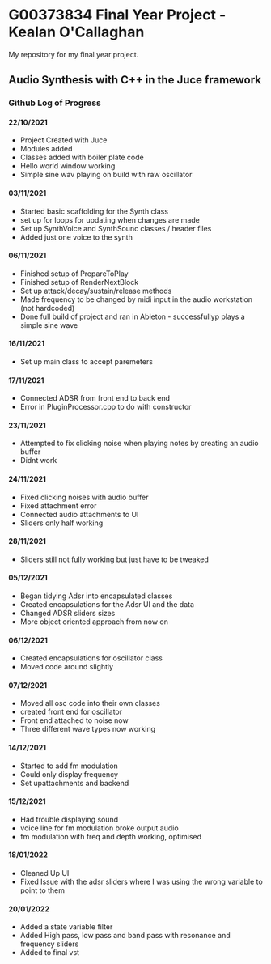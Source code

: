 # G00373834 Final Year Project - Kealan O'Callaghan
My repository for my final year project.

## Audio Synthesis with C++ in the Juce framework


### Github Log of Progress
#### 22/10/2021
* Project Created with Juce
* Modules added
* Classes added with boiler plate code
* Hello world window working
* Simple sine wav playing on build with raw oscillator

#### 03/11/2021
* Started basic scaffolding for the Synth class
* set up for loops for updating when changes are made
* Set up SynthVoice and SynthSounc classes / header files
* Added just one voice to the synth

#### 06/11/2021
* Finished setup of PrepareToPlay
* Finished setup of RenderNextBlock
* Set up attack/decay/sustain/release methods
* Made frequency to be changed by midi input in the audio workstation (not hardcoded)
* Done full build of project and ran in Ableton - successfullyp plays a simple sine wave

#### 16/11/2021
* Set up main class to accept paremeters

#### 17/11/2021
* Connected ADSR from front end to back end
* Error in PluginProcessor.cpp to do with constructor

#### 23/11/2021 
* Attempted to fix clicking noise when playing notes by creating an audio buffer
* Didnt work

#### 24/11/2021
* Fixed clicking noises with audio buffer
* Fixed attachment error
* Connected audio attachments to UI
* Sliders only half working

#### 28/11/2021
* Sliders still not fully working but just have to be tweaked

#### 05/12/2021
* Began tidying Adsr into encapsulated classes
* Created encapsulations for the Adsr UI and the data
* Changed ADSR sliders sizes
* More object oriented approach from now on

#### 06/12/2021
* Created encapsulations for oscillator class
* Moved code around slightly

#### 07/12/2021
* Moved all osc code into their own classes
* created front end for oscillator
* Front end attached to noise now
* Three different wave types now working

#### 14/12/2021
* Started to add fm modulation
* Could only display frequency
* Set upattachments and backend

#### 15/12/2021
* Had trouble displaying sound
* voice line for fm modulation broke output audio
* fm modulation with freq and depth working, optimised

#### 18/01/2022
* Cleaned Up UI
* Fixed Issue with the adsr sliders where I was using the wrong variable to point to them

#### 20/01/2022
* Added a state variable filter
* Added High pass, low pass and band pass with resonance and frequency sliders
* Added to final vst